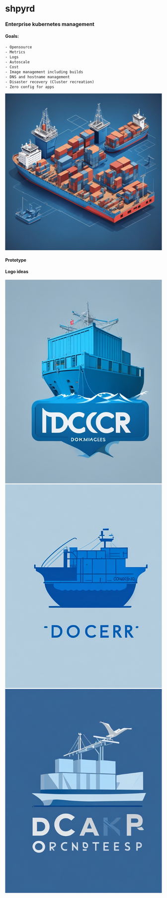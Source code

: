 # shpyrd

### Enterprise kubernetes management

#### Goals:
    - Opensource
    - Metrics
    - Logs
    - Autoscale
    - Cost
    - Image management including builds
    - DNS and hostname management
    - Disaster recovery (Cluster recreation)
    - Zero config for apps

![Spec](./imgs/spec.jpg )

#### Prototype

#### Logo ideas

![L0](./imgs/logo-idea-1.jpg )
![L1](./imgs/logo-idea-2.jpg )
![L2](./imgs/logo-idea-3.jpg )